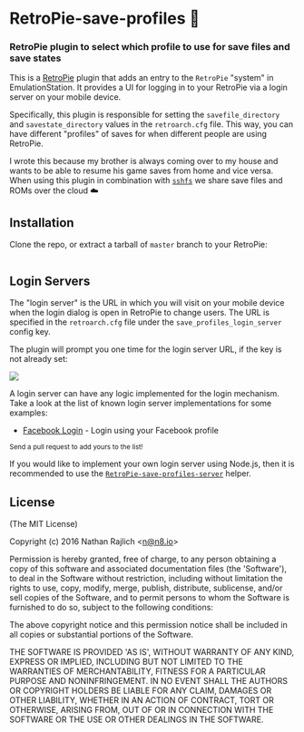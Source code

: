 RetroPie-save-profiles 💾
======================
### RetroPie plugin to select which profile to use for save files and save states

This is a [RetroPie][] plugin that adds an entry to the `RetroPie` "system" in
EmulationStation. It provides a UI for logging in to your RetroPie via a login
server on your mobile device.

Specifically, this plugin is responsible for setting the `savefile_directory` and
`savestate_directory` values in the `retroarch.cfg` file. This way, you can have
different "profiles" of saves for when different people are using RetroPie.

I wrote this because my brother is always coming over to my house and wants to be
able to resume his game saves from home and vice versa. When using this plugin in
combination with [`sshfs`][sshfs] we share save files and ROMs over the cloud ☁️


Installation
------------

Clone the repo, or extract a tarball of `master` branch to your RetroPie:

``` bash
```


Login Servers
-------------

The "login server" is the URL in which you will visit on your mobile device when
the login dialog is open in RetroPie to change users. The URL is specified in
the `retroarch.cfg` file under the `save_profiles_login_server` config key.

The plugin will prompt you one time for the login server URL,
if the key is not already set:

![](https://cldup.com/hgNSTGYyyH.png)

A login server can have any logic implemented for the login mechanism.
Take a look at the list of known login server implementations for some examples:

 - [Facebook Login][fb] - Login using your Facebook profile

<sub>Send a pull request to add yours to the list!</sub>

If you would like to implement your own login server using Node.js, then
it is recommended to use the [`RetroPie-save-profiles-server`][server] helper.


License
-------

(The MIT License)

Copyright (c) 2016 Nathan Rajlich &lt;n@n8.io&gt;

Permission is hereby granted, free of charge, to any person obtaining
a copy of this software and associated documentation files (the
'Software'), to deal in the Software without restriction, including
without limitation the rights to use, copy, modify, merge, publish,
distribute, sublicense, and/or sell copies of the Software, and to
permit persons to whom the Software is furnished to do so, subject to
the following conditions:

The above copyright notice and this permission notice shall be
included in all copies or substantial portions of the Software.

THE SOFTWARE IS PROVIDED 'AS IS', WITHOUT WARRANTY OF ANY KIND,
EXPRESS OR IMPLIED, INCLUDING BUT NOT LIMITED TO THE WARRANTIES OF
MERCHANTABILITY, FITNESS FOR A PARTICULAR PURPOSE AND NONINFRINGEMENT.
IN NO EVENT SHALL THE AUTHORS OR COPYRIGHT HOLDERS BE LIABLE FOR ANY
CLAIM, DAMAGES OR OTHER LIABILITY, WHETHER IN AN ACTION OF CONTRACT,
TORT OR OTHERWISE, ARISING FROM, OUT OF OR IN CONNECTION WITH THE
SOFTWARE OR THE USE OR OTHER DEALINGS IN THE SOFTWARE.

[RetroPie]: https://retropie.org.uk/
[sshfs]: https://github.com/libfuse/sshfs
[fb]: https://github.com/TooTallNate/RetroPie-profiles-facebook-login
[server]: https://github.com/TooTallNate/RetroPie-profiles-server

